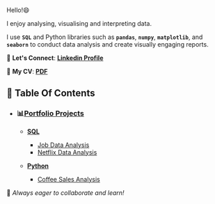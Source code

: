 Hello!😄

I enjoy analysing, visualising and interpreting data.

I use **`SQL`** and Python libraries such as **`pandas`**, **`numpy`**, **`matplotlib`**, and **`seaborn`** to conduct data analysis and create visually engaging reports. 

📩 **Let's Connect**: **[Linkedin Profile](https://www.linkedin.com/in/vernyuy-yenwo-molo-7b965b47/)**

📄 **My CV**: **[PDF](https://drive.google.com/file/d/1QZLMnJwTQ5RE2QKJyvQszEOLOE6dQa_C/view?usp=drive_link)**

## 📌 Table Of Contents
- ### 📊[Portfolio Projects](https://github.com/ArkylTrulock/Analytics_VYM_AX)
   
   - **[SQL](https://github.com/ArkylTrulock/Analytics_VYM_AX/tree/main/SQL_Projects)**
     - [Job Data Analysis](https://github.com/ArkylTrulock/Analytics_VYM_AX/tree/main/SQL_Projects/Job_Data_Analysis)
     - [Netflix Data Analysis](https://github.com/ArkylTrulock/Analytics_VYM_AX/tree/main/SQL_Projects/Netflix_Data_Analysis)
    
   - **[Python](https://github.com/ArkylTrulock/Analytics_VYM_AX/tree/main/Python_Projects)**
     - [Coffee Sales Analysis](https://github.com/ArkylTrulock/Analytics_VYM_AX/tree/main/Python_Projects/Coffee_Sales_Analysis)



🚀 *Always eager to collaborate and learn!*
